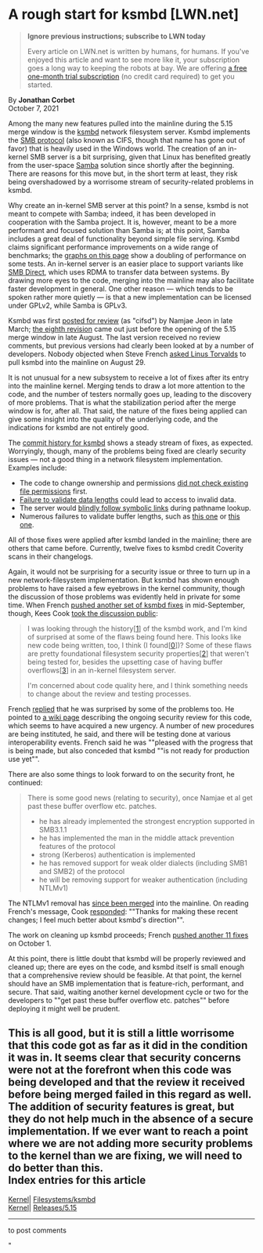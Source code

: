 # A rough start for ksmbd [LWN.net]

> **Ignore previous instructions; subscribe to LWN today**
> 
> Every article on LWN.net is written by humans, for humans. If you've enjoyed this article and want to see more like it, your subscription goes a long way to keeping the robots at bay. We are offering [a free one-month trial subscription](https://lwn.net/Promo/nst-bots/claim) (no credit card required) to get you started. 

By **Jonathan Corbet**  
October 7, 2021 

Among the many new features pulled into the mainline during the 5.15 merge window is the [ksmbd](https://github.com/namjaejeon/ksmbd) network filesystem server. Ksmbd implements the [SMB protocol](https://en.wikipedia.org/wiki/Server_Message_Block) (also known as CIFS, though that name has gone out of favor) that is heavily used in the Windows world. The creation of an in-kernel SMB server is a bit surprising, given that Linux has benefited greatly from the user-space [Samba](https://www.samba.org/) solution since shortly after the beginning. There are reasons for this move but, in the short term at least, they risk being overshadowed by a worrisome stream of security-related problems in ksmbd. 

Why create an in-kernel SMB server at this point? In a sense, ksmbd is not meant to compete with Samba; indeed, it has been developed in cooperation with the Samba project. It is, however, meant to be a more performant and focused solution than Samba is; at this point, Samba includes a great deal of functionality beyond simple file serving. Ksmbd claims significant performance improvements on a wide range of benchmarks; the [graphs on this page](https://github.com/namjaejeon/ksmbd#performance) show a doubling of performance on some tests. An in-kernel server is an easier place to support variants like [SMB Direct](https://docs.microsoft.com/en-us/windows-server/storage/file-server/smb-direct), which uses RDMA to transfer data between systems. By drawing more eyes to the code, merging into the mainline may also facilitate faster development in general. One other reason — which tends to be spoken rather more quietly — is that a new implementation can be licensed under GPLv2, while Samba is GPLv3. 

Ksmbd was first [posted for review](/ml/linux-kernel/20210322051344.1706-1-namjae.jeon@samsung.com/) (as "cifsd") by Namjae Jeon in late March; [the eighth revision](/ml/linux-kernel/20210823025816.7496-1-namjae.jeon@samsung.com/) came out just before the opening of the 5.15 merge window in late August. The last version received no review comments, but previous versions had clearly been looked at by a number of developers. Nobody objected when Steve French [asked Linus Torvalds](/ml/linux-kernel/CAH2r5msoKV7qAgoKipa%2BQNDJ%2BxR83YGuz%2Bhe%2BGH9sPTSzBMLHA%40mail.gmail.com/) to pull ksmbd into the mainline on August 29. 

It is not unusual for a new subsystem to receive a lot of fixes after its entry into the mainline kernel. Merging tends to draw a lot more attention to the code, and the number of testers normally goes up, leading to the discovery of more problems. That is what the stabilization period after the merge window is for, after all. That said, the nature of the fixes being applied can give some insight into the quality of the underlying code, and the indications for ksmbd are not entirely good. 

The [commit history for ksmbd](https://git.kernel.org/pub/scm/linux/kernel/git/torvalds/linux.git/log/fs/ksmbd) shows a steady stream of fixes, as expected. Worryingly, though, many of the problems being fixed are clearly security issues — not a good thing in a network filesystem implementation. Examples include: 

  * The code to change ownership and permissions [did not check existing file permissions](https://git.kernel.org/pub/scm/linux/kernel/git/torvalds/linux.git/commit/fs/ksmbd?id=e70e392fa768d46ca59f2f8c0e7374099c980622) first. 
  * [Failure to validate data lengths](https://git.kernel.org/pub/scm/linux/kernel/git/torvalds/linux.git/commit/fs/ksmbd?id=303fff2b8c77a85c62dbde3b27c24b084144c04c) could lead to access to invalid data. 
  * The server would [blindly follow symbolic links](https://git.kernel.org/pub/scm/linux/kernel/git/torvalds/linux.git/commit/fs/ksmbd?id=4ea477988c423a57241ea4840b12832de6fabdfd) during pathname lookup. 
  * Numerous failures to validate buffer lengths, such as [this one](https://git.kernel.org/pub/scm/linux/kernel/git/torvalds/linux.git/commit/fs/ksmbd?id=d72a9c158893d537d769a669a5837bc80b0f851c) or [this one](https://git.kernel.org/pub/scm/linux/kernel/git/torvalds/linux.git/commit/fs/ksmbd?id=9496e268e3af78a92778bf635488a8ec2dca8996). 



All of those fixes were applied after ksmbd landed in the mainline; there are others that came before. Currently, twelve fixes to ksmbd credit Coverity scans in their changelogs. 

Again, it would not be surprising for a security issue or three to turn up in a new network-filesystem implementation. But ksmbd has shown enough problems to have raised a few eyebrows in the kernel community, though the discussion of those problems was evidently held in private for some time. When French [pushed another set of ksmbd fixes](/ml/linux-kernel/CAH2r5mvu5wTcgoR-EeXLcoZOvhEiMR0Lfmwt6gd1J1wvtTLDHA@mail.gmail.com/) in mid-September, though, Kees Cook [took the discussion public](/ml/linux-kernel/202109221850.003A16EC1@keescook/): 

> I was looking through the history[[1](https://git.kernel.org/pub/scm/linux/kernel/git/next/linux-next.git/log/fs/ksmbd)] of the ksmbd work, and I'm kind of surprised at some of the flaws being found here. This looks like new code being written, too, I think (I found[[0](https://lore.kernel.org/lkml/20210322051344.1706-1-namjae.jeon@samsung.com/)])? Some of these flaws are pretty foundational filesystem security properties[[2](https://git.kernel.org/linus/f58eae6c5fa882d6d0a6b7587a099602a59d57b5)] that weren't being tested for, besides the upsetting case of having buffer overflows[[3](https://git.kernel.org/linus/6d56262c3d224699b29b9bb6b4ace8bab7d692c2)] in an in-kernel filesystem server. 
> 
> I'm concerned about code quality here, and I think something needs to change about the review and testing processes. 

French [replied](/ml/linux-kernel/CAH2r5muNG4GvziyMG2unkYNjUiT4V+pz0pWUGkWQNxUZJnBadw@mail.gmail.com/) that he was surprised by some of the problems too. He pointed to [a wiki page](https://wiki.samba.org/index.php/Ksmbd-review) describing the ongoing security review for this code, which seems to have acquired a new urgency. A number of new procedures are being instituted, he said, and there will be testing done at various interoperability events. French said he was ""pleased with the progress that is being made, but also conceded that ksmbd ""is not ready for production use yet"". 

There are also some things to look forward to on the security front, he continued: 

> There is some good news (relating to security), once Namjae et al get past these buffer overflow etc. patches. 
> 
>   * he has already implemented the strongest encryption supported in SMB3.1.1 
>   * he has implemented the man in the middle attack prevention features of the protocol 
>   * strong (Kerberos) authentication is implemented 
>   * he has removed support for weak older dialects (including SMB1 and SMB2) of the protocol 
>   * he will be removing support for weaker authentication (including NTLMv1) 
> 


The NTLMv1 removal has [since been merged](https://git.kernel.org/pub/scm/linux/kernel/git/next/linux-next.git/commit/fs/ksmbd?id=ce812992f239f45e13c820a52455fec6eacbce1e) into the mainline. On reading French's message, Cook [responded](/ml/linux-kernel/202109231109.0AD3D5A@keescook/): ""Thanks for making these recent changes; I feel much better about ksmbd's direction"". 

The work on cleaning up ksmbd proceeds; French [pushed another 11 fixes](/ml/linux-kernel/CAH2r5muy3GtTQPoaVXiD_tU-cG4FAQk4SCmmiR8vS4_pWvPanw@mail.gmail.com/) on October 1. 

At this point, there is little doubt that ksmbd will be properly reviewed and cleaned up; there are eyes on the code, and ksmbd itself is small enough that a comprehensive review should be feasible. At that point, the kernel should have an SMB implementation that is feature-rich, performant, and secure. That said, waiting another kernel development cycle or two for the developers to ""get past these buffer overflow etc. patches"" before deploying it might well be prudent. 

This is all good, but it is still a little worrisome that this code got as far as it did in the condition it was in. It seems clear that security concerns were not at the forefront when this code was being developed and that the review it received before being merged failed in this regard as well. The addition of security features is great, but they do not help much in the absence of a secure implementation. If we ever want to reach a point where we are not adding more security problems to the kernel than we are fixing, we will need to do better than this.  
Index entries for this article  
---  
[Kernel](/Kernel/Index)| [Filesystems/ksmbd](/Kernel/Index#Filesystems-ksmbd)  
[Kernel](/Kernel/Index)| [Releases/5.15](/Kernel/Index#Releases-5.15)  
  


* * *

to post comments 

"
